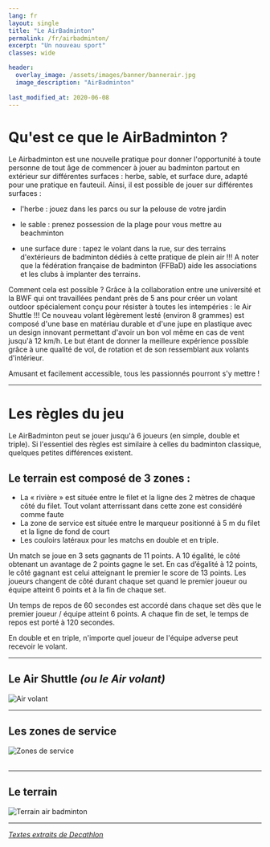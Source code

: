 ```yaml
---
lang: fr
layout: single
title: "Le AirBadminton"
permalink: /fr/airbadminton/
excerpt: "Un nouveau sport"
classes: wide

header:
  overlay_image: /assets/images/banner/bannerair.jpg  
  image_description: "AirBadminton"
  
last_modified_at: 2020-06-08
---
```



Qu'est ce que le AirBadminton ?
===============================

Le Airbadminton est une nouvelle pratique pour donner l'opportunité à toute personne de tout âge de commencer à jouer au badminton partout en extérieur sur différentes surfaces : herbe, sable, et surface dure, adapté pour une pratique en fauteuil. Ainsi, il est possible de jouer sur différentes surfaces :

+ l'herbe : jouez dans les parcs ou sur la pelouse de votre jardin

+ le sable : prenez possession de la plage pour vous mettre au beachminton

+ une surface dure : tapez le volant dans la rue, sur des terrains d'extérieurs de badminton dédiés à cette pratique de plein air !!! A noter que la fédération française de badminton (FFBaD) aide les associations et les clubs à implanter des terrains.

Comment cela est possible ? Grâce à la collaboration entre une université et la BWF qui ont travaillées pendant près de 5 ans pour créer un volant outdoor spécialement conçu pour résister à toutes les intempéries : le Air Shuttle !!! Ce nouveau volant légèrement lesté (environ 8 grammes) est composé d'une base en matériau durable et d'une jupe en plastique avec un design innovant permettant d'avoir un bon vol même en cas de vent jusqu'à 12 km/h. Le but étant de donner la meilleure expérience possible grâce à une qualité de vol, de rotation et de son ressemblant aux volants d'intérieur.   

Amusant et facilement accessible, tous les passionnés pourront s'y mettre !

------------------


Les règles du jeu
==================  

Le AirBadminton peut se jouer jusqu'à 6 joueurs (en simple, double et triple). Si l'essentiel des règles est similaire à celles du badminton classique, quelques petites différences existent.

## Le terrain est composé de 3 zones :

+ La « rivière » est située entre le filet et la ligne des 2 mètres de chaque côté du filet. Tout volant atterrissant dans cette zone est considéré comme faute
+ La zone de service est située entre le marqueur positionné à 5 m du filet et la ligne de fond de court
+ Les couloirs latéraux pour les matchs en double et en triple.

Un match se joue en 3 sets gagnants de 11 points. A 10 égalité, le côté obtenant un avantage de 2 points gagne le set. En cas d’égalité à 12 points, le côté gagnant est celui atteignant le premier le score de 13 points. Les joueurs changent de côté durant chaque set quand le premier joueur ou équipe atteint 6 points et à la fin de chaque set.

Un temps de repos de 60 secondes est accordé dans chaque set dès que le premier joueur / équipe atteint 6 points. A chaque fin de set, le temps de repos est porté à 120 secondes.

En double et en triple, n'importe quel joueur de l'équipe adverse peut recevoir le volant.

---------------------

## Le Air Shuttle *(ou le Air volant)*

![Air volant](/badminton/assets/images/pages/airvolant.jpg)    

---------------------

## Les zones de service  

![Zones de service](/badminton/assets/images/pages/terrainservice.jpg)  
​

---------------------  


## Le terrain 


![Terrain air badminton](/badminton/assets/images/pages/terrainairbad.jpg)  

--------------------- 

[*Textes extraits de Decathlon*](https://conseilsport.decathlon.fr/conseils/tout-savoir-sur-le-airbadminton-tp_50721)












